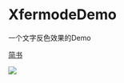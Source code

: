# XfermodeDemo
一个文字反色效果的Demo

[简书](https://www.jianshu.com/p/b34605afbe17)

![](https://upload-images.jianshu.io/upload_images/5111131-f59a264530f6e863.gif)

